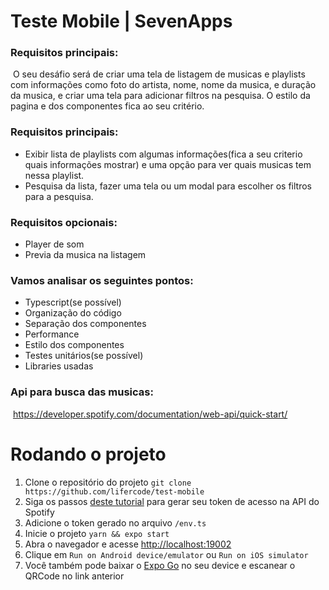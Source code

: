 # Teste Mobile | SevenApps
### Requisitos principais:
​
O seu desáfio será de criar uma tela de listagem de musicas e playlists com informações como foto do artista, nome, nome da musica, e duração da musica, e criar uma tela para adicionar filtros na pesquisa. O estilo da pagina e dos componentes fica ao seu critério.
​
### Requisitos principais:
- Exibir lista de playlists com algumas informações(fica a seu criterio quais informações mostrar) e uma opção para ver quais musicas tem nessa playlist.
- Pesquisa da lista, fazer uma tela ou um modal para escolher os filtros para a pesquisa.
​
### Requisitos opcionais:
- Player de som
- Previa da musica na listagem
​
### Vamos analisar os seguintes pontos:
- Typescript(se possível)
- Organização do código
- Separação dos componentes
- Performance
- Estilo dos componentes
- Testes unitários(se possível)
- Libraries usadas
​
###  Api para busca das musicas:
​
https://developer.spotify.com/documentation/web-api/quick-start/
​
​
# Rodando o projeto
1. Clone o repositório do projeto `git clone https://github.com/lifercode/test-mobile`
2. Siga os passos [deste tutorial](https://developer.spotify.com/documentation/web-api/quick-start/) para gerar seu token de acesso na API do Spotify
3. Adicione o token gerado no arquivo `/env.ts`
4. Inicie o projeto `yarn && expo start`
5. Abra o navegador e acesse [http://localhost:19002](http://localhost:19002/)
6. Clique em `Run on Android device/emulator` ou `Run on iOS simulator`
7. Você também pode baixar o [Expo Go](https://expo.dev/client) no seu device e escanear o QRCode no link anterior
​
​
